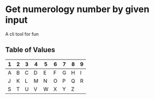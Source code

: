 # Get numerology number by given input

A cli tool for fun

## Table of Values
| 1     | 2     | 3     | 4     | 5     | 6     | 7     | 8     | 9
|---    |---    |---    |---    |---    |---    |---    |---    |---
| A     | B     | C     | D     | E     | F     | G     | H     | I
| J     | K     | L     | M     | N     | O     | P     | Q     | R
| S     | T     | U     | V     | W     | X     | Y     | Z     |